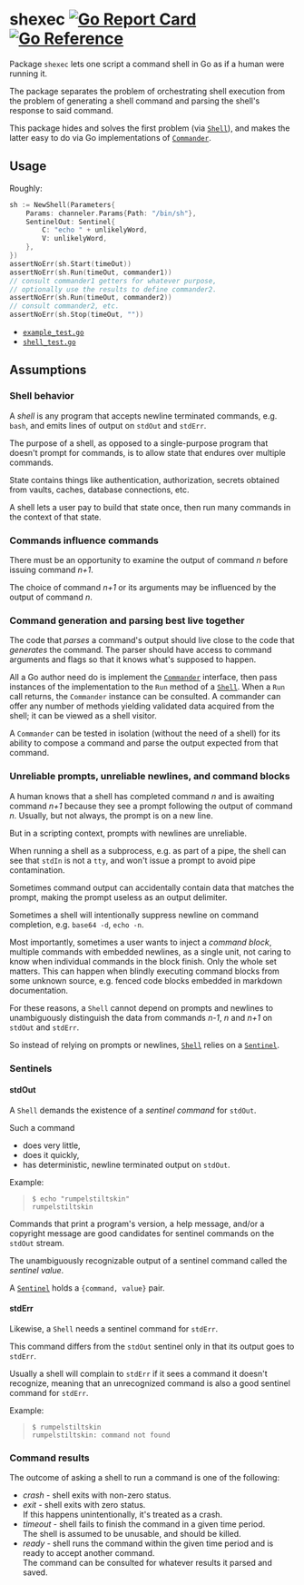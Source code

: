 [`Commander`]: ./commander.go
[`Shell`]: ./shell.go
[`Sentinel`]: ./sentinel.go

# shexec [![Go Report Card](https://goreportcard.com/badge/github.com/monopole/shexec/scripter)](https://goreportcard.com/report/github.com/monopole/shexec/scripter) [![Go Reference](https://pkg.go.dev/badge/github.com/monopole/shexec/scripter)](https://pkg.go.dev/github.com/monopole/shexec/scripter)

Package `shexec` lets one script a command
shell in Go as if a human were running it.

The package separates the problem of orchestrating shell
execution from the problem of generating a shell command and
parsing the shell's response to said command.

This package hides and solves the first problem (via [`Shell`]),
and makes the latter easy to do via Go
implementations of [`Commander`].

## Usage

Roughly:
```go
sh := NewShell(Parameters{
	Params: channeler.Params{Path: "/bin/sh"},
	SentinelOut: Sentinel{
		C: "echo " + unlikelyWord,
		V: unlikelyWord,
	},
})
assertNoErr(sh.Start(timeOut))
assertNoErr(sh.Run(timeOut, commander1))
// consult commander1 getters for whatever purpose,
// optionally use the results to define commander2.
assertNoErr(sh.Run(timeOut, commander2))
// consult commander2, etc.
assertNoErr(sh.Stop(timeOut, ""))
```

* [`example_test.go`](./example_test.go)
* [`shell_test.go`](./shell_test.go)

## Assumptions 

### Shell behavior

A _shell_ is any program that accepts newline terminated
commands, e.g. `bash`, and emits lines of output on
`stdOut` and `stdErr`.

The purpose of a shell, as opposed to a single-purpose
program that doesn't prompt for commands,
is to allow state that endures over multiple commands.

State contains things like authentication, authorization,
secrets obtained from vaults,
caches, database connections, etc.

A shell lets a user pay to build that state once,
then run many commands in the context of that state.

### Commands influence commands

There must be an opportunity to examine the
output of command _n_ before issuing command _n+1_.

The choice of command _n+1_ or its arguments
may be influenced by the output of command _n_.

### Command generation and parsing best live together

The code that _parses_ a command's output should live
close to the code that _generates_ the command.
The parser should have access to command
arguments and flags so that it knows what's
supposed to happen.

All a Go author need do is implement the [`Commander`]
interface, then pass instances of the implementation to
the `Run` method of a [`Shell`]. When a `Run` call
returns, the `Commander` instance can be consulted.
A commander can offer any number of methods yielding
validated data acquired from the shell; it can be 
viewed as a shell visitor.

A `Commander` can be tested in isolation
(without the need of a shell)
for its ability to compose a command and parse the output
expected from that command.

### Unreliable prompts, unreliable newlines, and command blocks

A human knows that a shell has completed command _n_
and is awaiting command _n+1_ because they
see a prompt following the output of command _n_.
Usually, but not always, the prompt
is on a new line.

But in a scripting context, prompts with newlines
are unreliable.

When running a shell as a subprocess,
e.g. as part of a pipe, the shell can see
that `stdIn` is not a `tty`, and won't
issue a prompt to avoid pipe contamination.

Sometimes command output can accidentally
contain data that matches the prompt,
making the prompt useless as an output delimiter.

Sometimes a shell will intentionally suppress
newline on command completion, e.g. `base64 -d`, `echo -n`.

Most importantly, sometimes a user wants to inject a
_command block_, multiple commands with embedded
newlines, as a single unit, not caring to know when
individual commands in the block finish.
Only the whole set matters.
This can happen when blindly executing command blocks
from some unknown source,
e.g. fenced code blocks embedded in markdown documentation.

For these reasons, a `Shell` cannot
depend on prompts and newlines to unambiguously
distinguish the data from commands
_n-1_, _n_ and _n+1_ on `stdOut` and `stdErr`.

So instead of relying on prompts or newlines,
[`Shell`] relies on a [`Sentinel`].

### Sentinels

#### stdOut

A `Shell` demands the existence of
a _sentinel command_ for `stdOut`.

Such a command
* does very little,
* does it quickly,
* has deterministic, newline terminated output on `stdOut`.

Example:

> ```
> $ echo "rumpelstiltskin"
> rumpelstiltskin
> ```

Commands that print a program's version, a help message,
and/or a copyright message are good candidates for
sentinel commands on the `stdOut` stream.

The unambiguously recognizable output of a sentinel command
called the _sentinel value_.

A [`Sentinel`] holds a `{command, value}` pair.

#### stdErr

Likewise, a `Shell` needs a sentinel
command for `stdErr`.

This command differs from the `stdOut` sentinel only
in that its output goes to `stdErr`.

Usually a shell will complain to `stdErr` if it sees
a command it doesn't recognize, meaning that
an unrecognized command is also a good sentinel
command for `stdErr`.

Example:
> ```
> $ rumpelstiltskin
> rumpelstiltskin: command not found
> ```

### Command results

The outcome of asking a shell to run a command is
one of the following:

* _crash_ - shell exits with non-zero status.
* _exit_ - shell exits with zero status.\
  If this happens unintentionally, it's treated as a crash.
* _timeout_ - shell fails to finish the command in a given time period.\
  The shell is assumed to be unusable, and should be killed.
* _ready_ - shell runs the command within the given time period and is ready to accept
  another command.\
  The command can be consulted for whatever
  results it parsed and saved.


